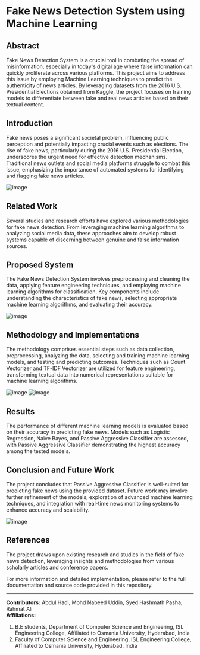 # Fake News Detection System using Machine Learning

## Abstract
Fake News Detection System is a crucial tool in combating the spread of misinformation, especially in today's digital age where false information can quickly proliferate across various platforms. This project aims to address this issue by employing Machine Learning techniques to predict the authenticity of news articles. By leveraging datasets from the 2016 U.S. Presidential Elections obtained from Kaggle, the project focuses on training models to differentiate between fake and real news articles based on their textual content.

## Introduction
Fake news poses a significant societal problem, influencing public perception and potentially impacting crucial events such as elections. The rise of fake news, particularly during the 2016 U.S. Presidential Election, underscores the urgent need for effective detection mechanisms. Traditional news outlets and social media 
platforms struggle to combat this issue, emphasizing the importance of automated systems for identifying and flagging fake news articles.

![image](https://github.com/Abdulhaadi07/Fake-News-Detection/assets/144552790/11fda7f2-d4c7-4acc-813b-7cef77dd36f6)

## Related Work
Several studies and research efforts have explored various methodologies for fake news detection. From leveraging machine learning algorithms to analyzing social media data, these approaches aim to develop robust systems capable of discerning between genuine and false information sources.

## Proposed System
The Fake News Detection System involves preprocessing and cleaning the data, applying feature engineering techniques, and employing machine learning algorithms for classification. Key components include understanding the characteristics of fake news, selecting appropriate machine learning algorithms, and evaluating their accuracy.

![image](https://github.com/Abdulhaadi07/Fake-News-Detection/assets/144552790/a63add74-c013-46a7-900f-6d956c57d4cc)

## Methodology and Implementations
The methodology comprises essential steps such as data collection, preprocessing, analyzing the data, selecting and training machine learning models, and testing and predicting outcomes. Techniques such as Count Vectorizer and TF-IDF Vectorizer are utilized for feature engineering, transforming textual data into numerical representations suitable for machine learning algorithms.

![image](https://github.com/Abdulhaadi07/Fake-News-Detection/assets/144552790/7a64371e-2a16-4228-af9b-1d0a3ac2ef53)
![image](https://github.com/Abdulhaadi07/Fake-News-Detection/assets/144552790/86e3a9d3-c3e8-4007-a34c-3ec6ed374f82)

## Results
The performance of different machine learning models is evaluated based on their accuracy in predicting fake news. Models such as Logistic Regression, Naïve Bayes, and Passive Aggressive Classifier are assessed, with Passive Aggressive Classifier demonstrating the highest accuracy among the tested models.

## Conclusion and Future Work
The project concludes that Passive Aggressive Classifier is well-suited for predicting fake news using the provided dataset. Future work may involve further refinement of the models, exploration of advanced machine learning techniques, and integration with real-time news monitoring systems to enhance accuracy and scalability.

![image](https://github.com/Abdulhaadi07/Fake-News-Detection/assets/144552790/a3f9926a-1cc3-471b-9e6d-d144adc737a1)

## References
The project draws upon existing research and studies in the field of fake news detection, leveraging insights and methodologies from various scholarly articles and conference papers.

For more information and detailed implementation, please refer to the full documentation and source code provided in this repository.

---
**Contributors:** Abdul Hadi, Mohd Nabeed Uddin, Syed Hashmath Pasha, Rahmat Ali  
**Affiliations:**  
1. B.E students, Department of Computer Science and Engineering, ISL Engineering College, Affiliated to Osmania University, Hyderabad, India  
2. Faculty of Computer Science and Engineering, ISL Engineering College, Affiliated to Osmania University, Hyderabad, India
